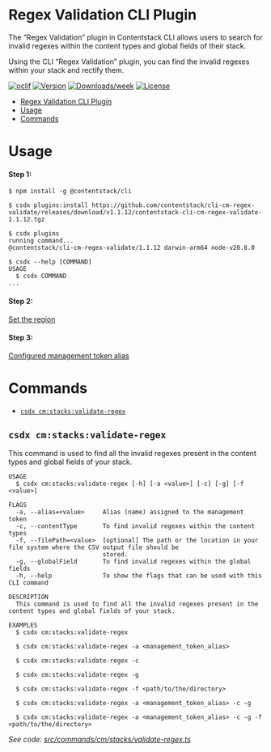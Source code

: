 # Regex Validation CLI Plugin

The “Regex Validation” plugin in Contentstack CLI allows users to search for invalid regexes within the content types and global fields of their stack.

Using the CLI “Regex Validation” plugin, you can find the invalid regexes within your stack
and rectify them.

[![oclif](https://img.shields.io/badge/cli-oclif-brightgreen.svg)](https://oclif.io)
[![Version](https://img.shields.io/npm/v/cli-cm-regex-validate.svg)](https://npmjs.org/package/cli-cm-regex-validate)
[![Downloads/week](https://img.shields.io/npm/dw/cli-cm-regex-validate.svg)](https://npmjs.org/package/cli-cm-regex-validate)
[![License](https://img.shields.io/npm/l/cli-cm-regex-validate.svg)](https://github.com/contentstack/cli-cm-regex-validate/blob/master/package.json)

<!-- toc -->
* [Regex Validation CLI Plugin](#regex-validation-cli-plugin)
* [Usage](#usage)
* [Commands](#commands)
<!-- tocstop -->

# Usage

<!-- usage-no-overwrite -->
#### Step 1:
```sh-session
$ npm install -g @contentstack/cli

$ csdx plugins:install https://github.com/contentstack/cli-cm-regex-validate/releases/download/v1.1.12/contentstack-cli-cm-regex-validate-1.1.12.tgz

$ csdx plugins
running command...
@contentstack/cli-cm-regex-validate/1.1.12 darwin-arm64 node-v20.8.0

$ csdx --help [COMMAND]
USAGE
  $ csdx COMMAND
...
```
#### Step 2:
[Set the region](https://www.contentstack.com/docs/developers/cli/configure-regions-in-the-cli#set-region)
<!-- usagestop-overwrite -->

#### Step 3:
[Configured management token alias](https://www.contentstack.com/docs/developers/cli/cli-authentication#add-management-token)
# Commands

<!-- commands -->
* [`csdx cm:stacks:validate-regex`](#csdx-cmstacksvalidate-regex)

## `csdx cm:stacks:validate-regex`

This command is used to find all the invalid regexes present in the content types and global fields of your stack.

```
USAGE
  $ csdx cm:stacks:validate-regex [-h] [-a <value>] [-c] [-g] [-f <value>]

FLAGS
  -a, --alias=<value>     Alias (name) assigned to the management token
  -c, --contentType       To find invalid regexes within the content types
  -f, --filePath=<value>  [optional] The path or the location in your file system where the CSV output file should be
                          stored.
  -g, --globalField       To find invalid regexes within the global fields
  -h, --help              To show the flags that can be used with this CLI command

DESCRIPTION
  This command is used to find all the invalid regexes present in the content types and global fields of your stack.

EXAMPLES
  $ csdx cm:stacks:validate-regex

  $ csdx cm:stacks:validate-regex -a <management_token_alias>

  $ csdx cm:stacks:validate-regex -c

  $ csdx cm:stacks:validate-regex -g

  $ csdx cm:stacks:validate-regex -f <path/to/the/directory>

  $ csdx cm:stacks:validate-regex -a <management_token_alias> -c -g

  $ csdx cm:stacks:validate-regex -a <management_token_alias> -c -g -f <path/to/the/directory>
```

_See code: [src/commands/cm/stacks/validate-regex.ts](https://github.com/contentstack/cli-cm-regex-validate/blob/v1.2.1/src/commands/cm/stacks/validate-regex.ts)_
<!-- commandsstop -->
